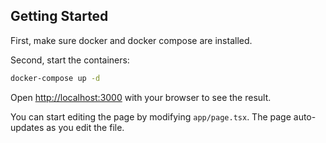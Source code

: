 ## Getting Started

First, make sure docker and docker compose are installed.

Second, start the containers:

```bash
docker-compose up -d
```

Open [http://localhost:3000](http://localhost:3000) with your browser to see the result.

You can start editing the page by modifying `app/page.tsx`. The page auto-updates as you edit the file.

